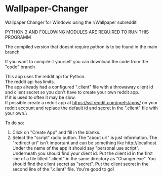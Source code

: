 # Wallpaper-Changer
Wallpaper Changer for Windows using the r/Wallpaper subreddit

PYTHON 3 AND FOLLOWING MODULES ARE REQUIRED TO RUN THIS PROGRAMM

The compiled version that doesnt require python is to be found in the main branch

If you want to compile it yourself you can download the code from the "code" branch

This app uses the reddit api for Python.\
The reddit api has limits.\
The app already had a configured ".client" file with a throwaway client id and client secret so you don't have to create your own reddit app.\
If it is used to often it may be slow.\
If possible create a reddit app at https://ssl.reddit.com/prefs/apps/ on your reddit account and replace the default id and secret in the ".client" file with your own.\



To do so:
1. Click on "Create App" and fill in the blanks.
2. Select the "script" radio button.
    The "about url" is just information.
    The "redirect uri" isn't important and can be something like http://localhost.
Under the name of the app it should say "personal use script".
Underneath you should find your client id.
Put the client id in the first line of a file titled ".client" in the same directory as "Changer.exe".
You should find the client secret as "secret".
Put the client secret in the second line of the ".client" file.
You're good to go!
